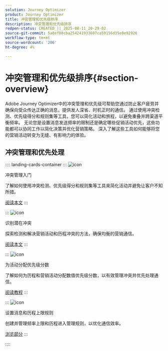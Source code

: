 ```yaml
---
solution: Journey Optimizer
product: Journey Optimizer
title: 冲突管理和优先级排序
description: 冲突管理和优先级排序
redpen-status: CREATED_||_2025-08-11_20-29-02
source-git-commit: 5a8ef88cba254241933607ca59156d35e0e92926
workflow-type: tm+mt
source-wordcount: '206'
ht-degree: 4%

---
```



# 冲突管理和优先级排序{#section-overview}

Adobe Journey Optimizer中的冲突管理和优先级可帮助您通过防止客户疲劳并确保向受众传达正确的消息，提供发人深省、时机正时的通信。 通过使用冲突检测、优先级得分和规则集等工具，您可以简化活动和旅程，以避免重叠并跨渠道平衡频率。 无论您是设置消息发送频率的限制还是确定哪些促销活动优先，这些功能都可以协同工作以简化决策并优化营销策略。 深入了解这些工具如何能够将您的营销活动转变为无缝、有影响力的体验。

## 冲突管理和优先处理

:::: landing-cards-container
:::
![icon](https://cdn.experienceleague.adobe.com/icons/circle-play.svg?lang=zh-Hans)

冲突管理入门

了解如何使用冲突检测、优先级得分和规则集等工具来简化活动并避免让客户不知所措。

[阅读本文](../using/conflict-prioritization/gs-conflict-prioritization.md)
:::

:::
![icon](https://cdn.experienceleague.adobe.com/icons/list-check.svg?lang=zh-Hans)

识别潜在冲突

探索检测和解决营销活动和历程冲突的方法，确保均衡的营销通信。

[阅读本文](../using/conflict-prioritization/conflicts.md)
:::

:::
![icon](https://cdn.experienceleague.adobe.com/icons/bullseye.svg?lang=zh-Hans)

为活动分配优先级分数

了解如何为历程和营销活动分配数值优先级分数，以有效管理冲突并优先处理通信。

[阅读教程](../using/conflict-prioritization/priority-scores.md)
:::

:::
![icon](https://cdn.experienceleague.adobe.com/icons/gear.svg?lang=zh-Hans)

设置消息和历程上限规则

创建并管理频率上限和历程进入管理规则，以优化通信效率。

[浏览部分](capping-rules-landing-page.md)
:::

::::
